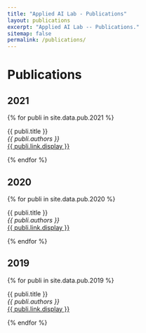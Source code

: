 ```yaml
---
title: "Applied AI Lab - Publications"
layout: publications
excerpt: "Applied AI Lab -- Publications."
sitemap: false
permalink: /publications/
---
```



# Publications

## 2021
{% for publi in site.data.pub.2021 %}

  {{ publi.title }} <br />
  <em>{{ publi.authors }} </em><br /><a href="{{ publi.link.url }}">{{ publi.link.display }}</a>

{% endfor %}

## 2020
{% for publi in site.data.pub.2020 %}

  {{ publi.title }} <br />
  <em>{{ publi.authors }} </em><br /><a href="{{ publi.link.url }}">{{ publi.link.display }}</a>

{% endfor %}

## 2019
{% for publi in site.data.pub.2019 %}

  {{ publi.title }} <br />
  <em>{{ publi.authors }} </em><br /><a href="{{ publi.link.url }}">{{ publi.link.display }}</a>

{% endfor %}
